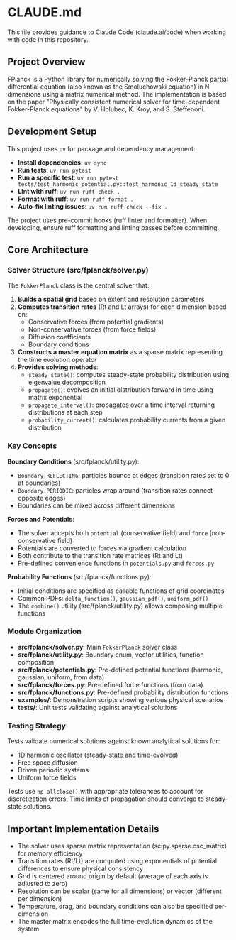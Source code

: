 # CLAUDE.md

This file provides guidance to Claude Code (claude.ai/code) when working with code in this repository.

## Project Overview

FPlanck is a Python library for numerically solving the Fokker-Planck partial differential equation (also known as the Smoluchowski equation) in N dimensions using a matrix numerical method. The implementation is based on the paper "Physically consistent numerical solver for time-dependent Fokker-Planck equations" by V. Holubec, K. Kroy, and S. Steffenoni.

## Development Setup

This project uses `uv` for package and dependency management:

- **Install dependencies**: `uv sync`
- **Run tests**: `uv run pytest`
- **Run a specific test**: `uv run pytest tests/test_harmonic_potential.py::test_harmonic_1d_steady_state`
- **Lint with ruff**: `uv run ruff check .`
- **Format with ruff**: `uv run ruff format .`
- **Auto-fix linting issues**: `uv run ruff check --fix .`

The project uses pre-commit hooks (ruff linter and formatter). When developing, ensure ruff formatting and linting passes before committing.

## Core Architecture

### Solver Structure (src/fplanck/solver.py)

The `FokkerPlanck` class is the central solver that:

1. **Builds a spatial grid** based on extent and resolution parameters
2. **Computes transition rates** (Rt and Lt arrays) for each dimension based on:
   - Conservative forces (from potential gradients)
   - Non-conservative forces (from force fields)
   - Diffusion coefficients
   - Boundary conditions
3. **Constructs a master equation matrix** as a sparse matrix representing the time evolution operator
4. **Provides solving methods**:
   - `steady_state()`: computes steady-state probability distribution using eigenvalue decomposition
   - `propagate()`: evolves an initial distribution forward in time using matrix exponential
   - `propagate_interval()`: propagates over a time interval returning distributions at each step
   - `probability_current()`: calculates probability currents from a given distribution

### Key Concepts

**Boundary Conditions** (src/fplanck/utility.py):
- `Boundary.REFLECTING`: particles bounce at edges (transition rates set to 0 at boundaries)
- `Boundary.PERIODIC`: particles wrap around (transition rates connect opposite edges)
- Boundaries can be mixed across different dimensions

**Forces and Potentials**:
- The solver accepts both `potential` (conservative field) and `force` (non-conservative field)
- Potentials are converted to forces via gradient calculation
- Both contribute to the transition rate matrices (Rt and Lt)
- Pre-defined convenience functions in `potentials.py` and `forces.py`

**Probability Functions** (src/fplanck/functions.py):
- Initial conditions are specified as callable functions of grid coordinates
- Common PDFs: `delta_function()`, `gaussian_pdf()`, `uniform_pdf()`
- The `combine()` utility (src/fplanck/utility.py) allows composing multiple functions

### Module Organization

- **src/fplanck/solver.py**: Main `FokkerPlanck` solver class
- **src/fplanck/utility.py**: Boundary enum, vector utilities, function composition
- **src/fplanck/potentials.py**: Pre-defined potential functions (harmonic, gaussian, uniform, from data)
- **src/fplanck/forces.py**: Pre-defined force functions (from data)
- **src/fplanck/functions.py**: Pre-defined probability distribution functions
- **examples/**: Demonstration scripts showing various physical scenarios
- **tests/**: Unit tests validating against analytical solutions

### Testing Strategy

Tests validate numerical solutions against known analytical solutions for:
- 1D harmonic oscillator (steady-state and time-evolved)
- Free space diffusion
- Driven periodic systems
- Uniform force fields

Tests use `np.allclose()` with appropriate tolerances to account for discretization errors. Time limits of propagation should converge to steady-state solutions.

## Important Implementation Details

- The solver uses sparse matrix representation (scipy.sparse.csc_matrix) for memory efficiency
- Transition rates (Rt/Lt) are computed using exponentials of potential differences to ensure physical consistency
- Grid is centered around origin by default (average of each axis is adjusted to zero)
- Resolution can be scalar (same for all dimensions) or vector (different per dimension)
- Temperature, drag, and boundary conditions can also be specified per-dimension
- The master matrix encodes the full time-evolution dynamics of the system
